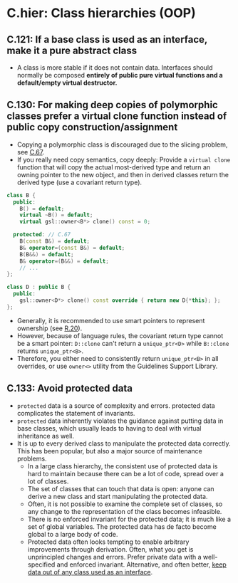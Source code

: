 # C.hier: Class hierarchies (OOP)

## C.121: If a base class is used as an interface, make it a pure abstract class
- A class is more stable if it does not contain data. Interfaces should normally be composed **entirely of public pure virtual functions and a default/empty virtual destructor.**


## C.130: For making deep copies of polymorphic classes prefer a virtual clone function instead of public copy construction/assignment
- Copying a polymorphic class is discouraged due to the slicing problem, see [C.67](C.copy.md#c67-a-polymorphic-class-should-suppress-public-copymove).
- If you really need copy semantics, copy deeply: Provide a `virtual clone` function that will copy the actual most-derived type and return an owning pointer to the new object, and then in derived classes return the derived type (use a covariant return type).
```cpp
class B {
  public:
    B() = default;
    virtual ~B() = default;
    virtual gsl::owner<B*> clone() const = 0;

  protected: // C.67
    B(const B&) = default;
    B& operator=(const B&) = default;
    B(B&&) = default;
    B& operator=(B&&) = default;
    // ...
};

class D : public B {
  public:
    gsl::owner<D*> clone() const override { return new D{*this}; };
};
```
- Generally, it is recommended to use smart pointers to represent ownership (see [R.20](R.md#r20-use-uniqueptr-or-sharedptr-to-represent-ownership)).
- However, because of language rules, the covariant return type cannot be a smart pointer: `D::clone` can't return a `unique_ptr<D>` while `B::clone` returns `unique_ptr<B>`.
- Therefore, you either need to consistently return `unique_ptr<B>` in all overrides, or use `owner<>` utility from the Guidelines Support Library.




## C.133: Avoid protected data
- `protected` data is a source of complexity and errors. protected data complicates the statement of invariants.
- `protected` data inherently violates the guidance against putting data in base classes, which usually leads to having to deal with virtual inheritance as well.
- It is up to every derived class to manipulate the protected data correctly. This has been popular, but also a major source of maintenance problems.
  - In a large class hierarchy, the consistent use of protected data is hard to maintain because there can be a lot of code, spread over a lot of classes.
  - The set of classes that can touch that data is open: anyone can derive a new class and start manipulating the protected data.
  - Often, it is not possible to examine the complete set of classes, so any change to the representation of the class becomes infeasible.
  - There is no enforced invariant for the protected data; it is much like a set of global variables. The protected data has de facto become global to a large body of code.
  - Protected data often looks tempting to enable arbitrary improvements through derivation. Often, what you get is unprincipled changes and errors. Prefer private data with a well-specified and enforced invariant. Alternative, and often better, [keep data out of any class used as an interface](#c121-if-a-base-class-is-used-as-an-interface-make-it-a-pure-abstract-class).

